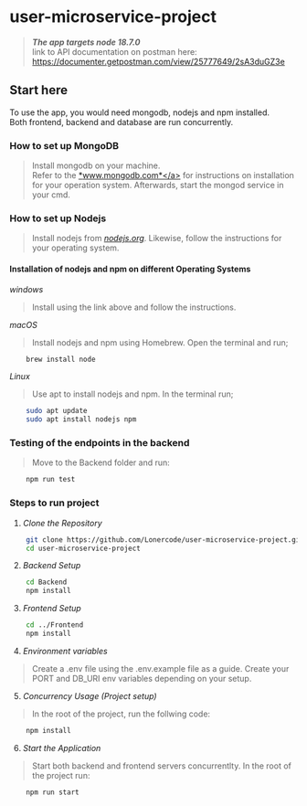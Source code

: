 # user-microservice-project
>
> ***The app targets node 18.7.0***\
> link to API documentation on postman here: <https://documenter.getpostman.com/view/25777649/2sA3duGZ3e>

## Start here

<!-- FIXME: "Backend" and "Frontend" are too techny. Use "server" and "client". Note also the naming convention. I think snake_case should be fine. Double-check it in JS ecosystem. -->

<!-- TODO: please provide a JSON file (or a Swagger even better) with sample requests to try with Postman. -->

To use the app, you would need mongodb, nodejs and npm installed.\
Both frontend, backend and database are run concurrently.

### How to set up MongoDB
<!-- TODO: it's unlikely that you install everything on your machine. Please provide also the option to use Docker. At least for the DB. -->
> Install mongodb on your machine.\
> Refer to the <a href="https://www.mongodb.com/docs/manual/installation">*www.mongodb.com*</a> for instructions on installation for your operation system.
>Afterwards, start the mongod service in your cmd.

### How to set up Nodejs
>
>Install nodejs from <a href="https://nodejs.org">*nodejs.org*</a>. Likewise, follow the instructions for your operating system.
>
#### Installation of nodejs and npm on different Operating Systems

*windows*
>Install using the link above and follow the instructions.

*macOS*
>Install nodejs and npm using Homebrew. Open the terminal and run;

```bash
    brew install node
```

*Linux*
>Use apt to install nodejs and npm. In the terminal run;

```bash
    sudo apt update
    sudo apt install nodejs npm
```

### Testing of the endpoints in the backend
>
>Move to the Backend folder and run:

```bash
    npm run test
```

### Steps to run project

<!-- TODO: try to create a makefile and group the commands you have to run. -->

1. *Clone the Repository*

``` bash
    git clone https://github.com/Lonercode/user-microservice-project.git
    cd user-microservice-project
```

2. *Backend Setup*

```bash
    cd Backend
    npm install
```

3. *Frontend Setup*

```bash
    cd ../Frontend
    npm install
```

4. *Environment variables*

> Create a .env file using the .env.example file as a guide.
> Create your PORT and DB_URI env variables depending on your setup.

5. *Concurrency Usage (Project setup)*

>In the root of the project, run the follwing code:

```bash
    npm install
```

6. *Start the Application*

>Start both backend and frontend servers concurrentlty. In the root of the project run:

```bash
    npm run start
```
